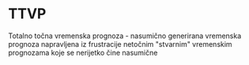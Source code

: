 # TTVP
Totalno točna vremenska prognoza - nasumično generirana vremenska prognoza napravljena iz frustracije netočnim "stvarnim" vremenskim prognozama koje se nerijetko čine nasumične
